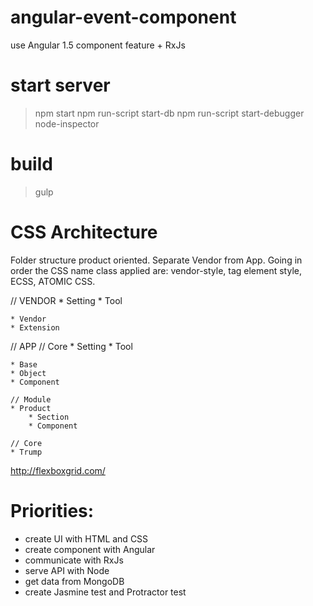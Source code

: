 # angular-event-component
use Angular 1.5 component feature + RxJs

# start server
> npm start
> npm run-script start-db
> npm run-script start-debugger
> node-inspector

# build
> gulp

# CSS Architecture
Folder structure product oriented.
Separate Vendor from App.
Going in order the CSS name class applied are:
vendor-style, tag element style, ECSS, ATOMIC CSS.

// VENDOR
    * Setting
    * Tool
    
    * Vendor
    * Extension

// APP
    // Core
    * Setting
    * Tool
    
    * Base
    * Object
    * Component

    // Module
    * Product
        * Section
        * Component

    // Core
    * Trump

http://flexboxgrid.com/

# Priorities:
- create UI with HTML and CSS
- create component with Angular
- communicate with RxJs
- serve API with Node
- get data from MongoDB
- create Jasmine test and Protractor test